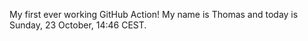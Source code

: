 My first ever working GitHub Action!
My name is Thomas and today is Sunday, 23 October, 14:46 CEST. 

